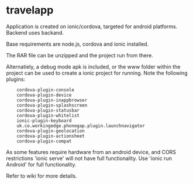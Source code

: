 # travelapp

Application is created on ionic/cordova, targeted for android platforms. Backend uses backand.

Base requirements are node.js, cordova and ionic installed.

The RAR file can be unzipped and the project run from there.

Alternatiely, a debug mode apk is included, or the www folder within the project can be used to create a ionic project for running. Note the following plugins:

        cordova-plugin-console
        cordova-plugin-device
        cordova-plugin-inappbrowser
        cordova-plugin-splashscreen
        cordova-plugin-statusbar
        cordova-plugin-whitelist
        ionic-plugin-keyboard
        uk.co.workingedge.phonegap.plugin.launchnavigator
        cordova-plugin-geolocation
        cordova-plugin-actionsheet
        cordova-plugin-compat

As some features require hardware from an android device, and CORS restrictions 'ionic serve' will not have full functionality. Use 'ionic run Android' for full functionality.

Refer to wiki for more details.
